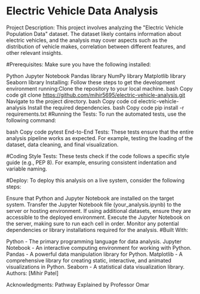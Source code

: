 # Electric Vehicle Data Analysis
Project Description:
This project involves analyzing the "Electric Vehicle Population Data" dataset. The dataset likely contains information about electric vehicles, and the analysis may cover aspects such as the distribution of vehicle makes, correlation between different features, and other relevant insights.

#Prerequisites:
Make sure you have the following installed:

Python
Jupyter Notebook
Pandas library
NumPy library
Matplotlib library
Seaborn library
Installing:
Follow these steps to get the development environment running:Clone the repository to your local machine.
bash
Copy code
git clone https://github.com/mihir5695/electric-vehicle-analysis.git
Navigate to the project directory.
bash
Copy code
cd electric-vehicle-analysis
Install the required dependencies.
bash
Copy code
pip install -r requirements.txt
#Running the Tests:
To run the automated tests, use the following command:

bash
Copy code
pytest
End-to-End Tests:
These tests ensure that the entire analysis pipeline works as expected. For example, testing the loading of the dataset, data cleaning, and final visualization.

#Coding Style Tests:
These tests check if the code follows a specific style guide (e.g., PEP 8). For example, ensuring consistent indentation and variable naming.

#Deploy:
To deploy this analysis on a live system, consider the following steps:

Ensure that Python and Jupyter Notebook are installed on the target system.
Transfer the Jupyter Notebook file (your_analysis.ipynb) to the server or hosting environment.
If using additional datasets, ensure they are accessible to the deployed environment.
Execute the Jupyter Notebook on the server, making sure to run each cell in order.
Monitor any potential dependencies or library installations required for the analysis.
#Built With:

Python - The primary programming language for data analysis.
Jupyter Notebook - An interactive computing environment for working with Python.
Pandas - A powerful data manipulation library for Python.
Matplotlib - A comprehensive library for creating static, interactive, and animated visualizations in Python.
Seaborn - A statistical data visualization library.
Authors:
[Mihir Patel]

Acknowledgments:
Pathway Explained by Professor Omar
